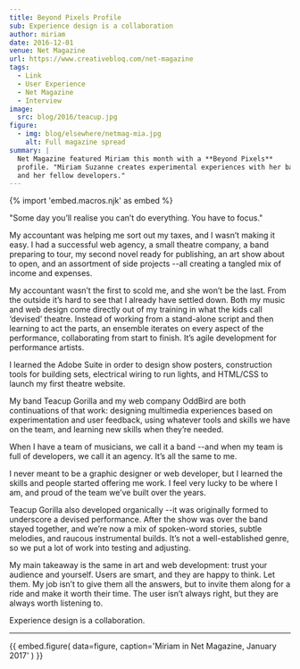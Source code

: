 ```yaml
---
title: Beyond Pixels Profile
sub: Experience design is a collaboration
author: miriam
date: 2016-12-01
venue: Net Magazine
url: https://www.creativebloq.com/net-magazine
tags:
  - Link
  - User Experience
  - Net Magazine
  - Interview
image:
  src: blog/2016/teacup.jpg
figure:
  - img: blog/elsewhere/netmag-mia.jpg
    alt: Full magazine spread
summary: |
  Net Magazine featured Miriam this month with a **Beyond Pixels**
  profile. "Miriam Suzanne creates experimental experiences with her band
  and her fellow developers."
---
```


{% import 'embed.macros.njk' as embed %}

"Some day you’ll realise you can’t do everything. You have to focus."

My accountant was helping me sort out my taxes, and I wasn’t making it
easy. I had a successful web agency, a small theatre company, a band
preparing to tour, my second novel ready for publishing, an art show
about to open, and an assortment of side projects --all creating a
tangled mix of income and expenses.

My accountant wasn’t the first to scold me, and she won’t be the last.
From the outside it’s hard to see that I already have settled down. Both
my music and web design come directly out of my training in what the
kids call ‘devised’ theatre. Instead of working from a stand-alone
script and then learning to act the parts, an ensemble iterates on every
aspect of the performance, collaborating from start to finish. It’s
agile development for performance artists.

I learned the Adobe Suite in order to design show posters, construction
tools for building sets, electrical wiring to run lights, and HTML/CSS
to launch my first theatre website.

My band Teacup Gorilla and my web company OddBird are both continuations
of that work: designing multimedia experiences based on experimentation
and user feedback, using whatever tools and skills we have on the team,
and learning new skills when they’re needed.

When I have a team of musicians, we call it a band --and when my team is
full of developers, we call it an agency. It’s all the same to me.

I never meant to be a graphic designer or web developer, but I learned
the skills and people started offering me work. I feel very lucky to be
where I am, and proud of the team we’ve built over the years.

Teacup Gorilla also developed organically --it was originally formed to
underscore a devised performance. After the show was over the band
stayed together, and we’re now a mix of spoken-word stories, subtle
melodies, and raucous instrumental builds. It’s not a well-established
genre, so we put a lot of work into testing and adjusting.

My main takeaway is the same in art and web development: trust your
audience and yourself. Users are smart, and they are happy to think. Let
them. My job isn’t to give them all the answers, but to invite them
along for a ride and make it worth their time. The user isn’t always
right, but they are always worth listening to.

Experience design is a collaboration.

---

{{ embed.figure(
  data=figure,
  caption='Miriam in Net Magazine, January 2017'
) }}
